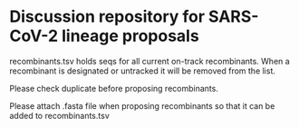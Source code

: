# Discussion repository for SARS-CoV-2 lineage proposals

recombinants.tsv holds seqs for all current on-track recombinants. When a recombinant is designated or untracked it will be removed from the list. 

Please check duplicate before proposing recombinants. 

Please attach .fasta file when proposing recombinants so that it can be added to recombinants.tsv
